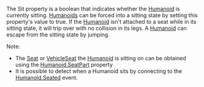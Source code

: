 The Sit property is a boolean that indicates whether the [Humanoid](https://create.roblox.com/docs/reference/engine/classes/Humanoid) is
currently sitting. [Humanoids](https://create.roblox.com/docs/reference/engine/classes/Humanoid) can be forced into a sitting state
by setting this property's value to true. If the [Humanoid](https://create.roblox.com/docs/reference/engine/classes/Humanoid) isn't attached
to a seat while in its sitting state, it will trip over with no collision
in its legs. A [Humanoid](https://create.roblox.com/docs/reference/engine/classes/Humanoid) can escape from the sitting state by jumping.

Note:

- The [Seat](https://create.roblox.com/docs/reference/engine/classes/Seat) or [VehicleSeat](https://create.roblox.com/docs/reference/engine/classes/VehicleSeat) the [Humanoid](https://create.roblox.com/docs/reference/engine/classes/Humanoid) is sitting on can be obtained
  using the [Humanoid.SeatPart](https://create.roblox.com/docs/reference/engine/classes/Humanoid#SeatPart) property
- It is possible to detect when a Humanoid sits by connecting to the
  [Humanoid.Seated](https://create.roblox.com/docs/reference/engine/classes/Humanoid#Seated) event.